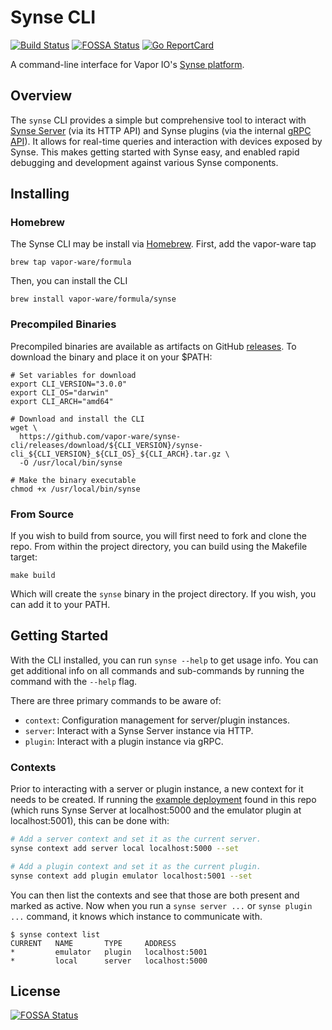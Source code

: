 # Synse CLI

[![Build Status](https://build.vio.sh/buildStatus/icon?job=vapor-ware/synse-cli/master)](https://build.vio.sh/blue/organizations/jenkins/vapor-ware%2Fsynse-cli/activity)
[![FOSSA Status](https://app.fossa.io/api/projects/git%2Bgithub.com%2Fvapor-ware%2Fsynse-cli.svg?type=shield)](https://app.fossa.io/projects/git%2Bgithub.com%2Fvapor-ware%2Fsynse-cli?ref=badge_shield)
[![Go ReportCard](https://goreportcard.com/badge/github.com/vapor-ware/synse-cli)](https://goreportcard.com/report/github.com/vapor-ware/synse-cli)

A command-line interface for Vapor IO's [Synse platform](https://github.com/vapor-ware/synse).

## Overview

The `synse` CLI provides a simple but comprehensive tool to interact with [Synse Server](https://github.com/vapor-ware/synse-server)
(via its HTTP API) and Synse plugins (via the internal [gRPC API](https://github.com/vapor-ware/synse-server-grpc)).
It allows for real-time queries and interaction with devices exposed by Synse. This makes getting started
with Synse easy, and enabled rapid debugging and development against various Synse components.

## Installing

### Homebrew

The Synse CLI may be install via [Homebrew](https://brew.sh/). First, add the vapor-ware tap

```
brew tap vapor-ware/formula
```

Then, you can install the CLI

```
brew install vapor-ware/formula/synse
```

### Precompiled Binaries

Precompiled binaries are available as artifacts on GitHub [releases](https://github.com/vapor-ware/synse-cli/releases).
To download the binary and place it on your $PATH:

```shell
# Set variables for download
export CLI_VERSION="3.0.0"
export CLI_OS="darwin"
export CLI_ARCH="amd64"

# Download and install the CLI
wget \
  https://github.com/vapor-ware/synse-cli/releases/download/${CLI_VERSION}/synse-cli_${CLI_VERSION}_${CLI_OS}_${CLI_ARCH}.tar.gz \
  -O /usr/local/bin/synse

# Make the binary executable
chmod +x /usr/local/bin/synse
```

### From Source

If you wish to build from source, you will first need to fork and clone the repo. From within the
project directory, you can build using the Makefile target:

```
make build
```

Which will create the `synse` binary in the project directory. If you wish, you can add it to
your PATH.

## Getting Started

With the CLI installed, you can run `synse --help` to get usage info. You can get additional
info on all commands and sub-commands by running the command with the `--help` flag.

There are three primary commands to be aware of:

- `context`: Configuration management for server/plugin instances.
- `server`: Interact with a Synse Server instance via HTTP.
- `plugin`: Interact with a plugin instance via gRPC.

### Contexts

Prior to interacting with a server or plugin instance, a new context for it needs to be created.
If running the [example deployment](docker-compose.yaml) found in this repo (which runs Synse Server at
localhost:5000 and the emulator plugin at localhost:5001), this can be done with:

```bash
# Add a server context and set it as the current server.
synse context add server local localhost:5000 --set

# Add a plugin context and set it as the current plugin.
synse context add plugin emulator localhost:5001 --set
```

You can then list the contexts and see that those are both present and marked as active.
Now when you run a `synse server ...` or `synse plugin ...` command, it knows which instance
to communicate with.

```console
$ synse context list
CURRENT   NAME       TYPE     ADDRESS
*         emulator   plugin   localhost:5001
*         local      server   localhost:5000
```

## License

[![FOSSA Status](https://app.fossa.io/api/projects/git%2Bgithub.com%2Fvapor-ware%2Fsynse-cli.svg?type=large)](https://app.fossa.io/projects/git%2Bgithub.com%2Fvapor-ware%2Fsynse-cli?ref=badge_large)
